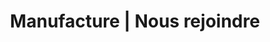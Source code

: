 ---
title: "Manufacture | Nous rejoindre"
image: "images/join-us.png"
draft: false

############################# Why ############################
why:
  enable: true
  title: "_Envie de transmettre votre passion et d'avoir plus d'impact ?"

  label: "**Pourquoi nous rejoindre ?**"
  content:
    - item: "Aujourd'hui, il existe encore des tabous autour des transformations agiles. Dans la théorie, de nombreux clients y sont passés. Dans les faits, toutes les cases ne sont pas cochées."
    - item: "Nous avons à coeur d'élever le niveau de l'IT et d'aider les entreprises à augmenter leur capacité d'impact à travers leurs produits."
    - item: "Savoir maîtriser la technique et la transmission sont nos fondamentaux."
    - item: "Démocratiser le rôle de coach technique en est l'un des moyens."


############################# Become a coach ############################
become_a_coach:
  enable: true

  label: "**Devenir coach technique chez Manufacture :**"
  details:
    - item: "C’est participer à **démocratiser** ce rôle,"
    - item: "C’est aider à piloter en profondeur la mutation vers l’**efficience** de nos clients,"
    - item: "C’est redonner de la **passion** aux développeurs,"
    - item: "C’est contribuer à avoir un **impact** dans le monde."


############################# We are hiring ############################
we_are_hiring:
  enable: true

  label: "**Manufacture recrute des coachs techniques, que vous le soyez déjà ou que vous ayez l’envie de le devenir !**"
  content:
    - item: "Si vous êtes déjà coach technique ?"
    - item: "Si vous êtes développeur senior et avez soif de transmettre votre passion pour les bonnes pratiques de développement et la qualité ?"

  proposal: "**Parlons de votre vision du coaching technique !**"

  button:
    enable: true
    label: "Voir la fiche de poste"
    link: "#"

############################# Characteristics ############################
characteristics:
  enable: true

  label: "**Ce qui nous caractérise :**"
  details:
    - item: "Une grille de rémunération attractive qui valorise votre expérience"
    - item: "Un projet de carrière clair et défini pour tous les salariés"
    - item: "Le travail à distance privilégié et facilité pour contribuer au bien être des salariés"
    - item: "Une redistribution d'une partie des bénéfices de l'entreprise aux salariés"
    - item: "Un 1/5ème hors mission pour permettre aux salariés de se former et développer l’entreprise"
    - item: "La possiblité d’intervenir 1 à 2 journées par mois dans une startup en mode Co-CTO"


############################# Form ############################
form:
  enable: true
  image: "images/join-us.png"

  label: "**Le métier de coach technique vous intéresse ?**"
  message: "Partagez-nous votre envie de rejoindre Manufacture"
  content: "Échangeons ensemble !"
  redirect_to: "join-us"

  sent_messages:
    - item: "Merci pour votre message !"
    - item: "Nous vous contacterons très rapidement."
---